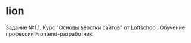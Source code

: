 # lion
Задание №1.1.
Курс "Основы вёрстки сайтов" от Loftschool.
Обучение профессии Frontend-разработчик
